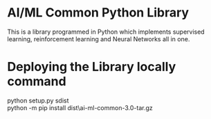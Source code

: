 # AI/ML Common Python Library
This is a library programmed in Python which implements supervised learning, reinforcement learning and Neural Networks all in one. 
# Deploying the Library locally command
python setup.py sdist <br />
python -m pip install dist\ai-ml-common-3.0-tar.gz <br />
